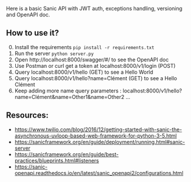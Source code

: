 Here is a basic Sanic API with JWT auth, exceptions handling, versioning and OpenAPI doc.

## How to use it?
0. Install the requirements `pip install -r requirements.txt`
1. Run the server `python server.py`
2. Open http://localhost:8000/swagger/#/ to see the OpenAPI doc
2. Use Postman or curl get a token at localhost:8000/v1/login (POST)
3. Query localhost:8000/v1/hello (GET) to see a Hello World
4. Query localhost:8000/v1/hello?name=Clément (GET) to see a Hello Clément
5. Keep adding more name query parameters : localhost:8000/v1/hello?name=Clément&name=Other1&name=Other2 ...

## Resources:
- https://www.twilio.com/blog/2016/12/getting-started-with-sanic-the-asynchronous-uvloop-based-web-framework-for-python-3-5.html
- https://sanicframework.org/en/guide/deployment/running.html#sanic-server
- https://sanicframework.org/en/guide/best-practices/blueprints.html#listeners
- https://sanic-openapi.readthedocs.io/en/latest/sanic_openapi2/configurations.html